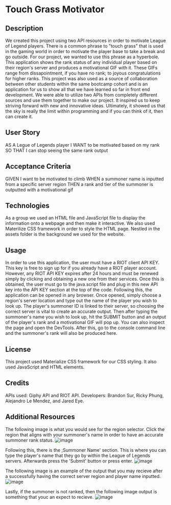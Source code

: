 # Touch Grass Motivator 

## Description
We created this project using two API resources in order to motivate League of Legend players.  There is a common phrase to "touch grass" that is used in the gaming world in order to motivate the player base to take a break and go outside.  For our project, we wanted to use this phrase as a hyperbole.  This application shows the rank status of any individual player based on their region's server and produces a motivational GIF with it.  These GIFs range from dissapointment, if you have no rank; to joyous congratulations for higher ranks.  This project was also used as a source of collaboration between other students within the same bootcamp cohort and is an application for us to show all that we have learned so far in front end development.  We were able to utilize two APIs from completely different sources and use them together to make our project.  It inspired us to keep striving forward with new and innovative ideas.  Ultimately, it showed us that the sky is really the limit within programming and if you can think of it, then can create it. 

## User Story

AS A Legue of Legends player 
I WANT to be motivated based on my rank 
SO THAT I can stop seeing the same rank output

## Acceptance Criteria

GIVEN I want to be motivated to climb 
WHEN a summoner name is inputted from a specific server region 
THEN a rank and tier of the summoner is outputted with a motivational gif

## Technologies

As a group we used an HTML file and JavaScript file to display the information onto a webpage and then make it interactive.  We also used Materilize CSS framework in order to style the HTML page.  Nestled in the assets folder is the background we used for the website.

## Usage

In order to use this application, the user must have a RIOT client API KEY.  This key is free to sign up for if you already have a RIOT player account.  However, any RIOT API KEY expires after 24 hours and must be renewed simply by clicking and obtaining a new one from their services.  Once this is obtained, the user must go to the java.script file and plug in this new API key into the API KEY section at the top of the code.  Following this, the application can be opened in any browser.  Once opened, simply choose a region's server location and type out the name of the player you wish to look up.  The player's summoner ID is linked to their server, so choosing the correct server is vital to create an accurate output.  Then after typing the summoner's name you wish to look up, hit the SUBMIT button and an output of the player's rank and a motivational GIF will pop up.  You can also inspect the page and open the DevTools.  After this, go to the console command line and the summoner's rank will also be produced here.

## License

This project used Materialize CSS framework for our CSS styling.  It also used JavaScript and HTML elements. 

## Credits 

APIs used: Giphy API and RIOT API.
Developers: Brandon Sur, Ricky Phung, Alejandro Le Mendez, and Jared Eye.

## Additional Resources

The following image is what you would see for the region selector.  Click the region that aligns with your summoner's name in order to have an accurate summoner rank status.
![image](https://github.com/bdonys/touchgrassmotivator/assets/140272444/bb3563c9-fada-43b9-b273-b200409c87cc)

Following this, there is the ;Summoner Name' section.  This is where you can type the player's name that they go by within the League of Legends servers.  Afterwards press the 'Submit' button or press enter. 
![image](https://github.com/bdonys/touchgrassmotivator/assets/140272444/3dced22a-a6ee-4a6b-8e89-335c97426681)

The following image is an example of the output that you may recieve after a successfully having the correct server region and player name inputted.  
![image](https://github.com/bdonys/touchgrassmotivator/assets/140272444/8d21cf78-07b8-4573-81f1-b2863ff9ca82)

Lastly, if the summoner is not ranked, then the following image output is something that youc an expect to recieve. 
![image](https://github.com/bdonys/touchgrassmotivator/assets/140272444/49130952-c81b-4966-8ee1-36ad85930655)

